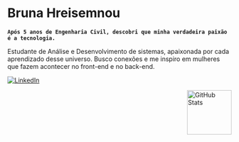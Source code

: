 # Bruna Hreisemnou
**`Após 5 anos de Engenharia Civil, descobri que minha verdadeira paixão é a tecnologia.`**

Estudante de Análise e Desenvolvimento de sistemas, apaixonada por cada aprendizado desse universo. Busco conexões e me inspiro em mulheres que fazem acontecer no front-end e no back-end.

<a href="https://www.linkedin.com/in/bruna-hreisemnou-064a98242/">
        <img  
            title="LinkedIn" 
            src="https://img.shields.io/badge/LinkedIn-0077B5?style=for-the-badge&logo=linkedin&logoColor=white"
        />

<p>
<img 
      align="right" 
      alt="GitHub Stats" 
      height="100" 
      src="https://github-readme-stats.vercel.app/api/top-langs/?username=hrsmnbru&theme=buefy&layout=compact&custom_title=Linguagens&langs_count=9" 
  />

</p>
